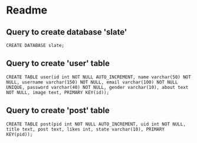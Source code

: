 # Readme

## Query to create database 'slate'
`CREATE DATABASE slate;`

## Query to create 'user' table
`CREATE TABLE user(id int NOT NULL AUTO_INCREMENT, name varchar(50) NOT NULL, username varchar(150) NOT NULL, email varchar(100) NOT NULL UNIQUE, password varchar(40) NOT NULL, gender varchar(10), about text NOT NULL, image text, PRIMARY KEY(id));`

## Query to create 'post' table
`CREATE TABLE post(pid int NOT NULL AUTO_INCREMENT, uid int NOT NULL, title text, post text, likes int, state varchar(10), PRIMARY KEY(pid));`
